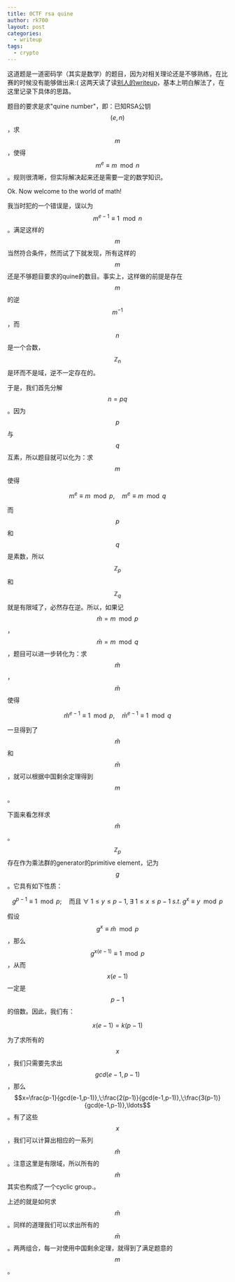 ```yaml
---
title: 0CTF rsa quine
author: rk700
layout: post
categories:
  - writeup
tags:
  - crypto
---
```


这道题是一道密码学（其实是数学）的题目，因为对相关理论还是不够熟练，在比赛的时候没有能够做出来:( 这两天读了读[别人的writeup](https://gist.github.com/mheistermann/0dee124d7eed2ec26fcd)，基本上明白解法了，在这里记录下具体的思路。

题目的要求是求"quine number"，即：已知RSA公钥$$(e, n)$$，求$$m$$，使得$$m^e\equiv m \mod n$$。规则很清晰，但实际解决起来还是需要一定的数学知识。

Ok. Now welcome to the world of math!

我当时犯的一个错误是，误以为$$m^{e-1}\equiv 1\mod n$$。满足这样的$$m$$当然符合条件，然而试了下就发现，所有这样的$$m$$还是不够题目要求的quine的数目。事实上，这样做的前提是存在$$m$$的逆$$m^{-1}$$，而$$n$$是一个合数，$$\mathbb{Z}_n$$是环而不是域，逆不一定存在的。

于是，我们首先分解$$n=pq$$。因为$$p$$与$$q$$互素，所以题目就可以化为：求$$m$$使得

$$m^e\equiv m\mod p,\quad m^e\equiv m\mod q$$

而$$p$$和$$q$$是素数，所以$$\mathbb{Z}_p$$和$$\mathbb{Z}_q$$就是有限域了，必然存在逆。所以，如果记$$\hat{m}=m\mod p$$，$$\bar{m}=m\mod q$$，题目可以进一步转化为：求$$\hat{m}$$，$$\bar{m}$$使得

$$\hat{m}^{e-1}\equiv 1\mod p,\quad \bar{m}^{e-1}\equiv 1\mod q$$

一旦得到了$$\hat{m}$$和$$\bar{m}$$，就可以根据中国剩余定理得到$$m$$。

下面来看怎样求$$\hat{m}$$。$$\mathbb{Z}_p$$存在作为乘法群的generator的primitive element，记为$$g$$。它具有如下性质：

$$g^{p-1}\equiv 1\mod p;\quad\text{而且}~\forall~1\le y\le p-1,\; \exists~1\le x\le p-1\;s.t.\;g^{x}\equiv y\mod p$$

假设$$g^x\equiv \hat{m}\mod p$$，那么$$g^{x(e-1)}\equiv 1\mod p$$，从而$$x(e-1)$$一定是$$p-1$$的倍数。因此，我们有：

$$x(e-1)=k(p-1)$$

为了求所有的$$x$$，我们只需要先求出$$gcd(e-1,p-1)$$，那么$$x=\frac{p-1}{gcd(e-1,p-1)},\;\frac{2(p-1)}{gcd(e-1,p-1)},\;\frac{3(p-1)}{gcd(e-1,p-1)},\ldots$$。有了这些$$x$$，我们可以计算出相应的一系列$$\hat{m}$$。注意这里是有限域，所以所有的$$\hat{m}$$其实也构成了一个cyclic group.。

上述的就是如何求$$\hat{m}$$。同样的道理我们可以求出所有的$$\bar{m}$$。两两组合，每一对使用中国剩余定理，就得到了满足题意的$$m$$。
